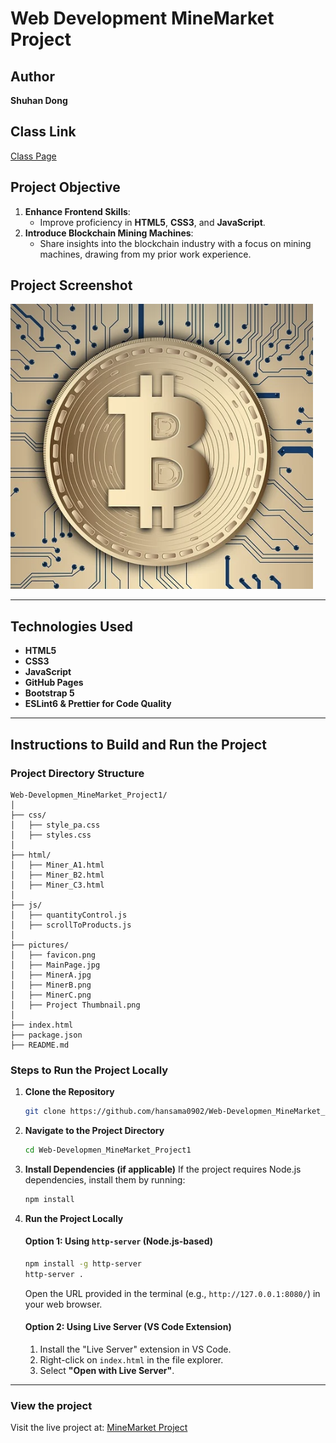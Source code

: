 # Web Development MineMarket Project

## Author
**Shuhan Dong**

## Class Link
[Class Page](https://johnguerra.co/classes/webDevelopment_spring_2025/)

## Project Objective
1. **Enhance Frontend Skills**:
   - Improve proficiency in **HTML5**, **CSS3**, and **JavaScript**.
2. **Introduce Blockchain Mining Machines**:
   - Share insights into the blockchain industry with a focus on mining machines, drawing from my prior work experience.

## Project Screenshot
![Project Thumbnail](https://raw.githubusercontent.com/hansama0902/Web-Developmen_MineMarket_Project1/main/pictures/Project%20Thumbnail%20.png)

---

## Technologies Used
- **HTML5**
- **CSS3**
- **JavaScript**
- **GitHub Pages**
- **Bootstrap 5**
- **ESLint6 & Prettier for Code Quality**

---

## Instructions to Build and Run the Project

### Project Directory Structure
```plaintext
Web-Developmen_MineMarket_Project1/
│
├── css/
│   ├── style_pa.css
│   ├── styles.css
│
├── html/
│   ├── Miner_A1.html
│   ├── Miner_B2.html
│   ├── Miner_C3.html
│
├── js/
│   ├── quantityControl.js
│   ├── scrollToProducts.js
│
├── pictures/
│   ├── favicon.png
│   ├── MainPage.jpg
│   ├── MinerA.jpg
│   ├── MinerB.png
│   ├── MinerC.png
│   ├── Project Thumbnail.png
│
├── index.html
├── package.json
├── README.md
```

### Steps to Run the Project Locally

1. **Clone the Repository**
   ```bash
   git clone https://github.com/hansama0902/Web-Developmen_MineMarket_Project1.git
   ```

2. **Navigate to the Project Directory**
   ```bash
   cd Web-Developmen_MineMarket_Project1
   ```

3. **Install Dependencies (if applicable)**
   If the project requires Node.js dependencies, install them by running:
   ```bash
   npm install
   ```

4. **Run the Project Locally**

   #### Option 1: Using `http-server` (Node.js-based)
   ```bash
   npm install -g http-server
   http-server .
   ```
   Open the URL provided in the terminal (e.g., `http://127.0.0.1:8080/`) in your web browser.

   #### Option 2: Using Live Server (VS Code Extension)
   1. Install the "Live Server" extension in VS Code.
   2. Right-click on `index.html` in the file explorer.
   3. Select **"Open with Live Server"**.

---

### View the project
Visit the live project at: [MineMarket Project](https://hansama0902.github.io/Web-Developmen_MineMarket_Project1/index.html)


